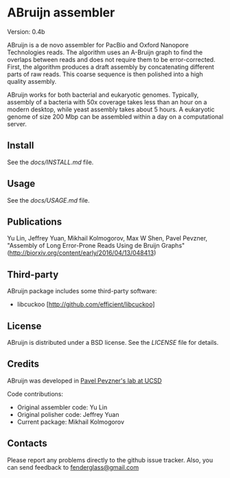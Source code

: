 ABruijn assembler
==================

Version: 0.4b

ABruijn is a de novo assembler for PacBio and Oxford Nanopore Technologies reads.
The algorithm uses an A-Bruijn graph to find the overlaps between reads
and does not require them to be error-corrected.  First, the algorithm produces
a draft assembly by concatenating different parts of raw reads.
This coarse sequence is then polished into a high quality assembly.

ABruijn works for both bacterial and eukaryotic genomes. Typically, assembly
of a bacteria with 50x coverage takes less than an hour on a modern desktop,
while yeast assembly takes about 5 hours. A eukaryotic genome of size 200 Mbp
can be assembled within a day on a computational server.


Install
-------
See the *docs/INSTALL.md* file.


Usage
-----
See the *docs/USAGE.md* file.


Publications
------------
Yu Lin, Jeffrey Yuan, Mikhail Kolmogorov, Max W Shen, Pavel Pevzner, 
"Assembly of Long Error-Prone Reads Using de Bruijn Graphs"
(http://biorxiv.org/content/early/2016/04/13/048413)


Third-party
-----------
ABruijn package includes some third-party software:

* libcuckoo [http://github.com/efficient/libcuckoo]


License
-------
ABruijn is distributed under a BSD license. See the *LICENSE* file for details.


Credits
-------

ABruijn was developed in [Pavel Pevzner's lab at UCSD](http://cseweb.ucsd.edu/~ppevzner/)

Code contributions:

* Original assembler code: Yu Lin
* Original polisher code: Jeffrey Yuan
* Current package: Mikhail Kolmogorov


Contacts
--------
Please report any problems directly to the github issue tracker.
Also, you can send feedback to fenderglass@gmail.com
